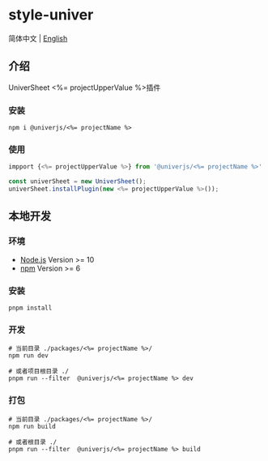 # style-univer

简体中文 | [English](./README.md)

## 介绍

UniverSheet <%= projectUpperValue %>插件

### 安装

```shell
npm i @univerjs/<%= projectName %>
```

### 使用

```js
impport {<%= projectUpperValue %>} from '@univerjs/<%= projectName %>'

const univerSheet = new UniverSheet();
univerSheet.installPlugin(new <%= projectUpperValue %>());
```

## 本地开发

### 环境

-   [Node.js](https://nodejs.org/en/) Version >= 10
-   [npm](https://www.npmjs.com/) Version >= 6

### 安装

```
pnpm install
```

### 开发

```
# 当前目录 ./packages/<%= projectName %>/
npm run dev

# 或者项目根目录 ./
pnpm run --filter  @univerjs/<%= projectName %> dev
```

### 打包

```
# 当前目录 ./packages/<%= projectName %>/
npm run build

# 或者根目录 ./
pnpm run --filter  @univerjs/<%= projectName %> build
```
